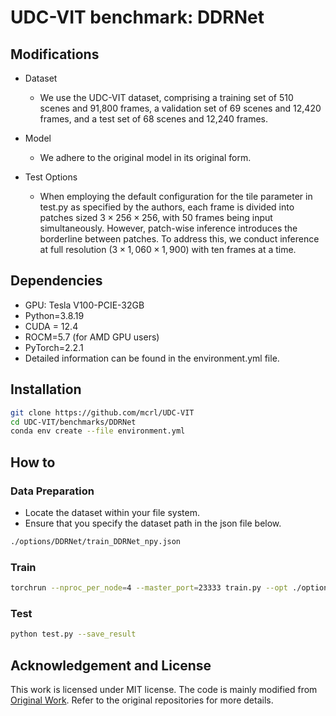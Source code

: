 # UDC-VIT benchmark: DDRNet

## Modifications

+ Dataset
  + We use the UDC-VIT dataset, comprising a training set of 510 scenes and 91,800 frames, a validation set of 69 scenes and 12,420 frames, and a test set of 68 scenes and 12,240 frames.

+ Model
  + We adhere to the original model in its original form.

+ Test Options
  + When employing the default configuration for the tile parameter in test.py as specified by the authors, each frame is divided into patches sized $3 \times 256 \times 256$, with 50 frames being input simultaneously. However, patch-wise inference introduces the borderline between patches. To address this, we conduct inference at full resolution ($3 \times 1,060 \times 1,900$) with ten frames at a time.


## Dependencies
+ GPU: Tesla V100-PCIE-32GB
+ Python=3.8.19
+ CUDA = 12.4 
+ ROCM=5.7 (for AMD GPU users)
+ PyTorch=2.2.1
+ Detailed information can be found in the environment.yml file.


## Installation

```bash
git clone https://github.com/mcrl/UDC-VIT
cd UDC-VIT/benchmarks/DDRNet
conda env create --file environment.yml
```

## How to

### Data Preparation
+ Locate the dataset within your file system.
+ Ensure that you specify the dataset path in the json file below.
```bash
./options/DDRNet/train_DDRNet_npy.json
```

### Train
```bash
torchrun --nproc_per_node=4 --master_port=23333 train.py --opt ./options/DDRNet/train_DDRNet.json --dist True
```

### Test
```bash
python test.py --save_result
```


## Acknowledgement and License
This work is licensed under MIT license. The code is mainly modified from [Original Work](https://github.com/ChengxuLiu/DDRNet). Refer to the original repositories for more details.
